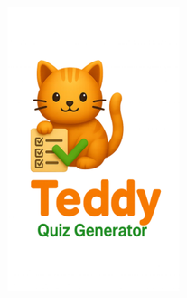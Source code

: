 
<div style="display:flex;justify-content:center;margin-left:200px">
  <img src="image.png" height="500px"/>
<div>
